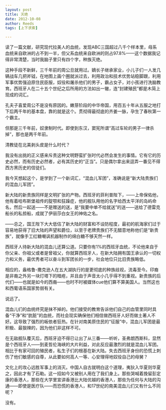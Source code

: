 ```yaml
---
layout: post
title: 灭绝
date: 2012-10-08
author: Reeds
tags: [上下求索]

---
```


读了一篇文献，研究现代拉美人的血统，发现ABC三国超过八千个样本里，母系血统来自欧洲的占不到一半，但父系血统来自欧洲的则占97.8%——这个数据我记得非常清楚，当时我脑子里只有四个字，种族灭绝。

这种手段不新鲜，三千年前的周公旦就用过。嫡长子继承家业，小儿子们一人发几辆战车几把斧钺，在地图上画个圈就派过去，利用政治和技术优势站稳脚跟，利用军事优势强迫原住民臣服，奴役和屠杀他们的男子，霸占女子，对小孩进行洗脑教育。西班牙人在二十五个世纪之后所用的方法如出一辙，连“封建殖民”都是木简上现成的词汇。

孔夫子喜爱周公不是没有原因的。嫩芽阶段的中华帝国，用百五十年从五服之地打下后两千年的基本盘，靠的就是这个。贯彻得最彻底的齐姜一脉，孕生了春秋第一个霸主。

但那是三千年前，奴隶制时代。即使到东汉，窦宪所谓“高过车轮的男子一律杀掉”，那也是两千年前。

清教徒在北美剥头皮是什么时代？

我没有出挑的正义感来斥责这种文明野蛮扩张时代必然会发生的事情。它有它的历史必然，而有历史必然者，必有其历史的“正当”。只是偶尔拿出来逗弄一番见不得西方黑历史的信徒们。

我今天想起这个，是学到了一个新词汇，“混血儿军团”，准确说是“新大陆贵族们的混血儿军团”。

新大陆的新贵族同样是文明扩张的产物。西班牙的菲利普陛下，——上帝保佑他，他有着哈布斯堡祖传的腚颚和狂躁症，他的舰队用他的名字给西太平洋的岛屿命名，然后一起送——不是赠送的送，是“我要中单不给就送”的送——送给了德雷克船长的私掠船，成就了伊丽莎白女王的神佑之名。

——总之，国王陛下大大低估了新大陆的财富和不设防程度，最初的航海家们过于容易地获得了旧大陆的声望和爵位，以至于老牌贵族们不无醋意地称他们是“新贵族”，就像手工红糖嘲讽机器制作的绵白糖不够天然一样。

西班牙人待新大陆的混血儿还算公道。只要你有1%的西班牙血统，不论他来自于你父亲、你祖父或者是曾祖父，你就算西班牙人，在新大陆拥有国王承认的一切权力和义务，最优秀者可以奋斗到军团长的一步，社会地位只比旧贵族略低。

相应的，盎格鲁-撒克逊人在五大湖执行的是更彻底的种族歧视，流毒至今。印裔是非裔之外另一块灯塔下的暗疮，并且由于声音太小几乎得不到重视。新贵族的后代们——也就是如今的西裔——也时不时被媒体cue他们算不算美国人。当然这也和西葡语系国家势弱有关。

说远了。

混血儿们的血统终究是抹不掉的。他们接受的教育告诉他们自己的血管里同时具备“干净”和“肮脏”的血统，而社会现实确保他们相信做西班牙人好而做土著人不好。这导致了强烈的皈依者狂热。在针对南美原住民的“征服”中，混血儿军团是最积极、最狠辣的，因为他们非这样不可。

在无敌舰队覆灭后，西班牙迫不得已让出了从三番——听听，圣弗朗西斯科，显然是个西班牙人——到麦哲伦海峡的大片利益，对此反应最激烈的就是混血儿军团。相比于有家可回的殖民者，私生子们的根基在新大陆。失去西班牙身份的恐慌上刺伤了他们敏感的自尊，从此要如何高人一等、心安理得地奴役自己的母舅？

文化上的攻心远胜军事上的消灭。中国人自古就明白这个道理，夷狄入华夏则华夏之，因此才有了石勒。这一招如今又被别人用在了我们身上。那些哭喊着挽留彭定康的香港人，那些在大学里宣讲香港比大陆优越的香港人，那些为任何与大陆的沟通——即使是医疗队——而恐慌的香港人，和17世纪的南美混血儿们又有什么不同呢？

没有。 